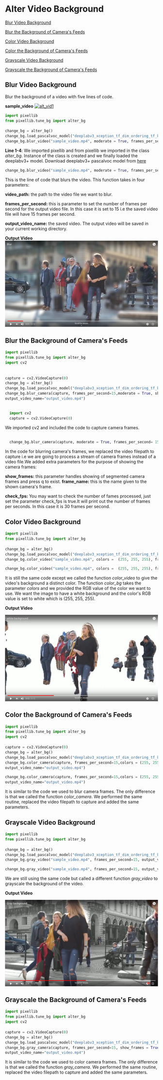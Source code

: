 # Alter Video Background

[Blur Video Background](#Blur-Video-Background)

[Blur the Background of Camera's Feeds](#Blur-the-Background-of-Camera's-Feeds)

[Color Video Background](#Color-Video-Background)

[Color the Background of Camera's Feeds](#Color-the-Background-of-Camera's-Feeds)

[Grayscale Video Background](#Grayscale-Video-Background)

[Grayscale the Background of Camera's Feeds](#Grayscale-the-Background-of-Camera's-Feeds)



## Blur Video Background

Blur the background of a video with five lines of code.

**sample_video**
[![alt_vid1](Images/save_vid3.jpg)](https://www.youtube.com/watch?v=8fkthbwqmB0)


```python
import pixellib
from pixellib.tune_bg import alter_bg

change_bg = alter_bg()
change_bg.load_pascalvoc_model("deeplabv3_xception_tf_dim_ordering_tf_kernels.h5")
change_bg.blur_video("sample_video.mp4", moderate = True, frames_per_second=15, output_video_name="blur_video.mp4")
```

**Line 1-4**: We imported pixellib and from pixellib we imported in the class *alter_bg*. Instance of the class is created and we finally loaded the deeplabv3+ model. Download deeplabv3+ pascalvoc model from [here](https://github.com/ayoolaolafenwa/PixelLib/releases/download/1.1/deeplabv3_xception_tf_dim_ordering_tf_kernels.h5)

```python
change_bg.blur_video("sample_video.mp4", moderate = True, frames_per_second=15, output_video_name="blur_video.mp4")
```

This is the line of code that blurs the video. This function takes in four parameters:

**video_path:** the path to the video file we want to blur.

**frames_per_second:** this is parameter to set the number of frames per second for the output video file. In this case it is set to 15 i.e the saved video file will have 15 frames per second.

**output_video_name:** the saved video. The output video will be saved in your current working directory.

**Output Video**
[![alt_vid2](Images/mod.png)](https://www.youtube.com/watch?v=fzHJwckJTc4)


## Blur the Background of Camera's Feeds

```python
import pixellib
from pixellib.tune_bg import alter_bg
import cv2


capture = cv2.VideoCapture(0)
change_bg = alter_bg()
change_bg.load_pascalvoc_model("deeplabv3_xception_tf_dim_ordering_tf_kernels.h5")
change_bg.blur_camera(capture, frames_per_second=15,moderate = True, show_frames = True, frame_name = "frame", check_fps = True,
output_video_name="output_video.mp4")
```

```python

  import cv2
  capture = cv2.VideoCapture(0)
```
We imported cv2 and included the code to capture camera frames.

```python

  change_bg.blur_camera(capture, moderate = True, frames_per_second= 15, output_video_name="output_video.mp4", show_frames= True,frame_name= "frame", check_fps = True)  
```

In the code for blurring camera's frames, we replaced the video filepath to capture i.e we are going to process a stream of camera frames instead of a video file.We added extra parameters for the purpose of showing the camera frames:

**show_frames:** this parameter handles showing of segmented camera frames and press q to exist.
**frame_name:** this is the name given to the shown camera's frame.

**check_fps:** You may want to check the number of fames processed, just set the parameter check_fps is true.It will print out the number of frames per seconds. In this case it is 30 frames per second.



## Color Video Background

```python
import pixellib
from pixellib.tune_bg import alter_bg

change_bg = alter_bg()
change_bg.load_pascalvoc_model("deeplabv3_xception_tf_dim_ordering_tf_kernels.h5")
change_bg.color_video("sample_video.mp4", colors =  (255, 255, 255), frames_per_second=15, output_video_name="output_video.mp4")
```

```python
change_bg.color_video("sample_video.mp4", colors =  (255, 255, 255), frames_per_second=15, output_video_name="output_video.mp4")
```

It is still the same code except we called the function *color_video* to give the video's background a distinct color. The function *color_bg* takes the parameter *colors* and we provided the RGB value of the color we want to use. We want the image to have a white background and the color's RGB value is set to white which is (255, 255, 255).    

**Output Video**

[![alt_vid3](Images/wh.png)](https://www.youtube.com/watch?v=EoG00wQ4MYc)

## Color the Background of Camera's Feeds

``` python
import pixellib
from pixellib.tune_bg import alter_bg
import cv2

capture = cv2.VideoCapture(0)
change_bg = alter_bg()
change_bg.load_pascalvoc_model("deeplabv3_xception_tf_dim_ordering_tf_kernels.h5")
change_bg.color_camera(capture, frames_per_second=15,colors = (255, 255, 255), show_frames = True, frame_name = "frame", check_fps = True,
output_video_name="output_video.mp4")
```

``` python
change_bg.color_camera(capture, frames_per_second=15,colors = (255, 255, 255), show_frames = True, frame_name = "frame", check_fps = True,
output_video_name="output_video.mp4")
```

It is similar to the code we used to blur camera frames. The only difference is that we called the function *color_camera*. We performed the same routine, replaced the video filepath to capture and added the same parameters. 


## Grayscale Video Background

``` python
import pixellib
from pixellib.tune_bg import alter_bg

change_bg = alter_bg()
change_bg.load_pascalvoc_model("deeplabv3_xception_tf_dim_ordering_tf_kernels.h5")
change_bg.gray_video("sample_video.mp4", frames_per_second=15, output_video_name="output_video.mp4")
```

``` python
change_bg.gray_video("sample_video.mp4", frames_per_second=15, output_video_name="output_video.mp4")
```

We are still using the same code but called a different function *gray_video* to grayscale the background of the video.


**Output Video**

[![alt_vid4](Images/gr.png)](https://www.youtube.com/watch?v=NUa2L6skk0I)


## Grayscale the Background of Camera's Feeds

``` python
import pixellib
from pixellib.tune_bg import alter_bg
import cv2

capture = cv2.VideoCapture(0)
change_bg = alter_bg()
change_bg.load_pascalvoc_model("deeplabv3_xception_tf_dim_ordering_tf_kernels.h5")
change_bg.gray_camera(capture, frames_per_second=15, show_frames = True, frame_name = "Ayo", check_fps = True,
output_video_name="output_video.mp4")
```
It is similar to the code we used to color camera frames. The only difference is that we called the function *gray_camera*. We performed the same routine, replaced the video filepath to capture and added the same parameters. 



